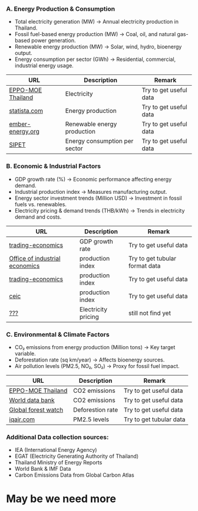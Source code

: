 ### A. Energy Production & Consumption
- Total electricity generation (MW) → Annual electricity production in Thailand.
- Fossil fuel-based energy production (MW) → Coal, oil, and natural gas-based power generation.
- Renewable energy production (MW) → Solar, wind, hydro, bioenergy output.
- Energy consumption per sector (GWh) → Residential, commercial, industrial energy usage.

| URL              | Description                                                            | Remark 
|--------------------------|---------------------------------------------------------------------| -------------
| [EPPO-MOE Thailand](https://www.eppo.go.th/index.php/en/en-energystatistics/electricity-statistic) | Electricity | Try to get useful data
| [statista.com](https://www.statista.com/outlook/io/energy/renewable-energy/thailand) | Energy production | Try to get useful data
| [ember-energy.org](https://ember-energy.org/data/electricity-data-explorer/) | Renewable energy production | Try to get useful data
| [SIPET](https://www.sipet.org/power-sector-data-browser.aspx) | Energy consumption per sector | Try to get useful data

### B. Economic & Industrial Factors
- GDP growth rate (%) → Economic performance affecting energy demand.
- Industrial production index → Measures manufacturing output.
- Energy sector investment trends (Million USD) → Investment in fossil fuels vs. renewables.
- Electricity pricing & demand trends (THB/kWh) → Trends in electricity demand and costs.

| URL              | Description                                                            | Remark
|--------------------------|---------------------------------------------------------------------|-------
| [trading-economics](https://tradingeconomics.com/thailand/gdp-growth) | GDP growth rate | Try to get useful data
| [Office of industrial economics](https://www.oie.go.th/view/1/Home/EN-US) | production index | Try to get tubular format data
| [trading-economics](https://tradingeconomics.com/thailand/industrial-production) | production index | Try to get useful data
| [ceic](https://www.ceicdata.com/en/indicator/thailand/industrial-production-index-growth) | production index | Try to get useful data
| [???](https://google.com) | Electricity pricing | still not find yet

### C. Environmental & Climate Factors
- CO₂ emissions from energy production (Million tons) → Key target variable.
- Deforestation rate (sq km/year) → Affects bioenergy sources.
- Air pollution levels (PM2.5, NO₂, SO₂) → Proxy for fossil fuel impact.

| URL              | Description                                                            | Remark
|--------------------------|---------------------------------------------------------------------|-------
| [EPPO-MOE Thailand](https://www.eppo.go.th/index.php/en/en-energystatistics/co2-statistic) |CO2 emissions | Try to get useful data
| [World data bank](https://ourworldindata.org/co2/country/thailand) | CO2 emissions | Try to get useful data
| [Global forest watch](https://www.globalforestwatch.org/dashboards/country/THA/) | Deforestion rate | Try to get useful data
| [iqair.com](https://www.iqair.com/th-en/thailand?srsltid=AfmBOorP4n_3s6MnUDOPa4pHmAQ57SL-oyCFMHzb0Ja3lsOEp331LBhm) | PM2.5 levels | Try to get tubular data

### Additional Data collection sources: 

- IEA (International Energy Agency)
- EGAT (Electricity Generating Authority of Thailand)
- Thailand Ministry of Energy Reports
- World Bank & IMF Data
- Carbon Emissions Data from Global Carbon Atlas

# May be we need more 